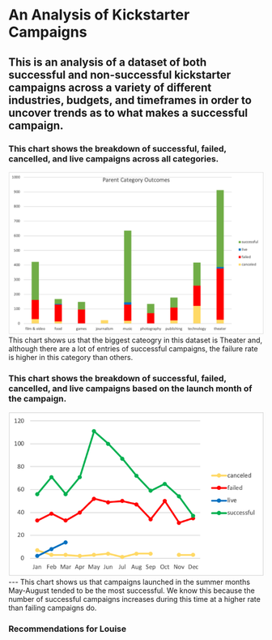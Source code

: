 # An Analysis of Kickstarter Campaigns
## This is an analysis of a dataset of both successful and non-successful kickstarter campaigns across a variety of different industries, budgets, and timeframes in order to uncover trends as to what makes a successful campaign.
### This chart shows the breakdown of successful, failed, cancelled, and live campaigns across all categories.
![Parent-Category-Outcomes-Chart](https://github.com/cailynjmiller/kickstarter-analysis/blob/main/Parent-Category-Outcomes-Chart.png)
This chart shows us that the biggest cateogry in this dataset is Theater and, although there are a lot of entries of successful campaigns, the failure rate is higher in this category than others.
### This chart shows the breakdown of successful, failed, cancelled, and live campaigns based on the launch month of the campaign.
![Outcomes-Based-on-Launch-Date](https://github.com/cailynjmiller/kickstarter-analysis/blob/main/Outcomes-Based-on-Launch-Date.png)---
This chart shows us that campaigns launched in the summer months May-August tended to be the most successful. We know this because the number of successful campaigns increases during this time at a higher rate than failing campaigns do.
### Recommendations for Louise
